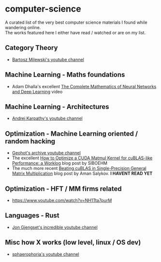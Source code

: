 # computer-science
A curated list of the very best computer science materials I found while wandering online.  
The works featured here I either have read / watched or are on my list.

## Category Theory
- [Bartosz Milewski's youtube channel](https://www.youtube.com/@DrBartosz/videos)

## Machine Learning - Maths foundations
- Adam Dhalla's excellent [The Complete Mathematics of Neural Networks and Deep Learning](https://www.youtube.com/watch?v=Ixl3nykKG9M) video

## Machine Learning - Architectures
- [Andrej Karpathy's youtube channel](https://www.youtube.com/@AndrejKarpathy)

## Optimization - Machine Learning oriented / random hacking
- [Geohot's archive youtube channel](https://www.youtube.com/@geohotarchive)
- The excellent [How to Optimize a CUDA Matmul Kernel for cuBLAS-like Performance: a Worklog](https://siboehm.com/articles/22/CUDA-MMM) blog post by SIBOEHM
- The much more recent [Beating cuBLAS in Single-Precision General Matrix Multiplication](https://salykova.github.io/sgemm-gpu) blog post by Aman Salykov. **I HAVENT READ YET**

## Optimization - HFT / MM firms related
- https://www.youtube.com/watch?v=NH1Tta7purM

## Languages - Rust
- [Jon Gjengset's incredible youtube channel](https://www.youtube.com/@jonhoo)

## Misc how X works (low level, linux / OS dev)
- [sphaerophoria's youtube channel](https://www.youtube.com/@sphaerophoria)
